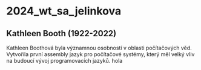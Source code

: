 # 2024_wt_sa_jelinkova
## Kathleen Booth (1922-2022)
Kathleen Boothová byla významnou osobností v oblasti počítačových věd. Vytvořila první assembly jazyk pro počítačové systémy, který měl velký vliv na budoucí vývoj programovacích jazyků. 
hola
